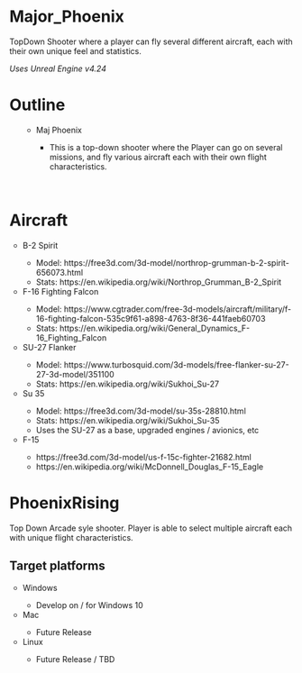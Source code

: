 # Major_Phoenix
TopDown Shooter where a player can fly several different aircraft, each with their own unique feel and statistics.

*Uses Unreal Engine v4.24*
# Outline
<ul style="list-style-type:circle">
    <ul>
	<li>Maj Phoenix</li>
	    <ul>
	      <li>This is a top-down shooter where the Player can go on several missions, and fly various aircraft each with their own flight characteristics.  </li>
	    </ul>
	</ul>
</ul> 
<br>

# Aircraft
<ul style="list-style-type:circle">
  <li>B-2 Spirit</li>
    <ul>
	<li>Model: https://free3d.com/3d-model/northrop-grumman-b-2-spirit-656073.html</li>
	<li>Stats: https://en.wikipedia.org/wiki/Northrop_Grumman_B-2_Spirit  </li>
	</ul>
  <li>F-16 Fighting Falcon</li>
    <ul style="list-style-type:circle">
	<li>Model: https://www.cgtrader.com/free-3d-models/aircraft/military/f-16-fighting-falcon-535c9f61-a898-4763-8f36-441faeb60703</li>
	<li>Stats: https://en.wikipedia.org/wiki/General_Dynamics_F-16_Fighting_Falcon </li>
	</ul>
  <li>SU-27 Flanker </li>
    <ul style="list-style-type:circle">
	<li>Model: https://www.turbosquid.com/3d-models/free-flanker-su-27-27-3d-model/351100</li>
	<li>Stats: https://en.wikipedia.org/wiki/Sukhoi_Su-27</li>
	</ul>
  <li>Su 35</li>
    <ul style="list-style-type:circle">
	 <li>Model: https://free3d.com/3d-model/su-35s-28810.html</li>
	 <li>Stats: https://en.wikipedia.org/wiki/Sukhoi_Su-35</li>
	 <li>Uses the SU-27 as a base, upgraded engines / avionics, etc</li>
	</ul>
  <li>F-15 </li>
    <ul style="list-style-type:circle">
	  <li>https://free3d.com/3d-model/us-f-15c-fighter-21682.html</li>
	  <li>https://en.wikipedia.org/wiki/McDonnell_Douglas_F-15_Eagle</li>
	</ul>
</ul>


# PhoenixRising

Top Down Arcade syle shooter. Player is able to select multiple aircraft each with unique flight characteristics.

## Target platforms
<ul style="list-style-type:circle">
  <li>Windows</li>
    <ul>
    <li>Develop on / for Windows 10</li>
    </ul>
  <li>Mac</li>
    <ul>
    <li>Future Release</li>
    </ul>
  <li>Linux</li>
    <ul>
    <li>Future Release / TBD</li>
    </ul>	
</ul>


